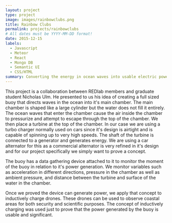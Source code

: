 ```yaml
---
layout: project
type: project
image: images/rainbowclubs.png
title: Rainbow Clubs
permalink: projects/rainbowclubs
# All dates must be YYYY-MM-DD format!
date: 2015-12-15
labels:
  - Javascript
  - Meteor
  - React
  - Mongo DB
  - Semantic UI
  - CSS/HTML
summary: Converting the energy in ocean waves into usable electric power that can be used to charge drones.
---
```

This project is a collaboration between REDlab members and graduate student Nicholas Ulm.  He presented to us his idea of creating a full sized buoy that directs waves in the ocean into it's main chamber.  The main chamber is shaped like a large cylinder but the water does not fill it entirely.  The ocean waves that enter the chamber cause the air inside the chamber to pressurize and attempt to escape through the top of the chamber.  We then place a turbine at the top of the chamber.  In our case we are using a turbo charger normally used on cars since it's design is airtight and is capable of spinning up to very high speeds.  The shaft of the turbine is connected to a generator and generates energy.  We are using a car alternator for this as a commercial alternator is very refined in it's design and for our project specifically we simply want to prove a concept.

The buoy has a data gathering device attached to it to monitor the moment of the buoy in relation to it's power generation.  We monitor variables such as acceleration in different directions, pressure in the chamber as well as ambient pressure, and distance between the turbine and surface of the water in the chamber.

Once we proved the device can generate power, we apply that concept to inductively charge drones.  These drones can be used to observe coastal areas for both security and scientific purposes.  The concept of inductively charging was used just to prove that the power generated by the buoy is usable and significant.
